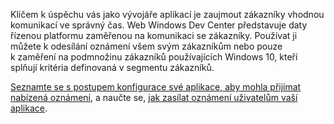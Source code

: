 ﻿Klíčem k úspěchu vás jako vývojáře aplikací je zaujmout zákazníky vhodnou komunikací ve správný čas. Web Windows Dev Center představuje daty řízenou platformu zaměřenou na komunikaci se zákazníky. Používat ji můžete k odesílání oznámení všem svým zákazníkům nebo pouze k zaměření na podmnožinu zákazníků používajících Windows 10, kteří splňují kritéria definovaná v segmentu zákazníků.

[Seznamte se s postupem konfigurace své aplikace, aby mohla přijímat nabízená oznámení](https://docs.microsoft.com/windows/uwp/monetize/configure-your-app-to-receive-dev-center-notifications), a naučte se, [jak zasílat oznámení uživatelům vaší aplikace](https://docs.microsoft.com/windows/uwp/publish/send-push-notifications-to-your-apps-customers).
